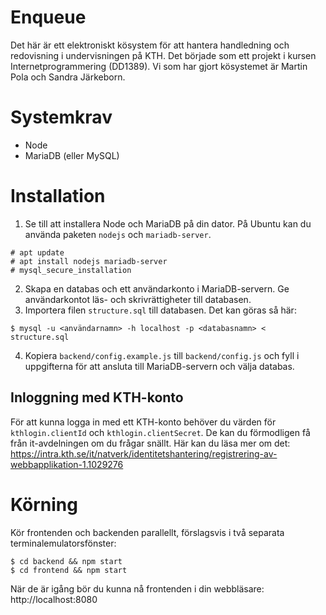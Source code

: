 # Enqueue
Det här är ett elektroniskt kösystem för att hantera handledning och redovisning i undervisningen på KTH. Det började som ett projekt i kursen Internetprogrammering (DD1389). Vi som har gjort kösystemet är Martin Pola och Sandra Järkeborn.

# Systemkrav
- Node
- MariaDB (eller MySQL)

# Installation
1. Se till att installera Node och MariaDB på din dator. På Ubuntu kan du använda paketen `nodejs` och `mariadb-server`.
```
# apt update
# apt install nodejs mariadb-server
# mysql_secure_installation
```
2. Skapa en databas och ett användarkonto i MariaDB-servern. Ge användarkontot läs- och skrivrättigheter till databasen.
3. Importera filen `structure.sql` till databasen. Det kan göras så här:
```
$ mysql -u <användarnamn> -h localhost -p <databasnamn> < structure.sql
```
4. Kopiera `backend/config.example.js` till `backend/config.js` och fyll i uppgifterna för att ansluta till MariaDB-servern och välja databas.

## Inloggning med KTH-konto
För att kunna logga in med ett KTH-konto behöver du värden för `kthlogin.clientId` och `kthlogin.clientSecret`. De kan du förmodligen få från it-avdelningen om du frågar snällt. Här kan du läsa mer om det:  
https://intra.kth.se/it/natverk/identitetshantering/registrering-av-webbapplikation-1.1029276

# Körning
Kör frontenden och backenden parallellt, förslagsvis i två separata terminalemulatorsfönster:
```
$ cd backend && npm start
$ cd frontend && npm start
```
När de är igång bör du kunna nå frontenden i din webbläsare:
http://localhost:8080
